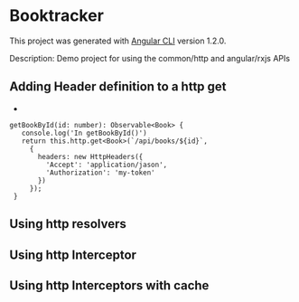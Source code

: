 # Booktracker

This project was generated with [Angular CLI](https://github.com/angular/angular-cli) version 1.2.0.

 Description: Demo project for using the common/http and angular/rxjs APIs

 ## Adding Header definition to a http get
 *
 ```
 getBookById(id: number): Observable<Book> {
    console.log('In getBookById()')
    return this.http.get<Book>(`/api/books/${id}`,
      {
        headers: new HttpHeaders({
          'Accept': 'application/jason',
          'Authorization': 'my-token'
        })
      });
  }
 ```
 ## Using http resolvers

 ## Using http Interceptor

 ## Using http Interceptors with cache